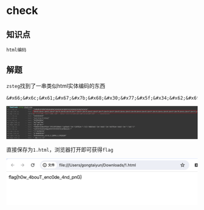 # check

## 知识点

`html编码`

## 解题

`zsteg`找到了一串类似html实体编码的东西

```
&#x66;&#x6c;&#x61;&#x67;&#x7b;&#x68;&#x30;&#x77;&#x5f;&#x34;&#x62;&#x6f;&#x75;&#x54;&#x5f;&#x65;&#x6e;&#x63;&#x30;&#x64;&#x65;&#x5f;&#x34;&#x6e;&#x64;&#x5f;&#x70;&#x6e;&#x47;&#x7d
```

![](./img/check-1.png)

直接保存为`1.html`，浏览器打开即可获得`flag`

![](./img/check-2.png)